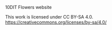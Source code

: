 10DIT Flowers website

This work is licensed under CC BY-SA 4.0.
https://creativecommons.org/licenses/by-sa/4.0/
